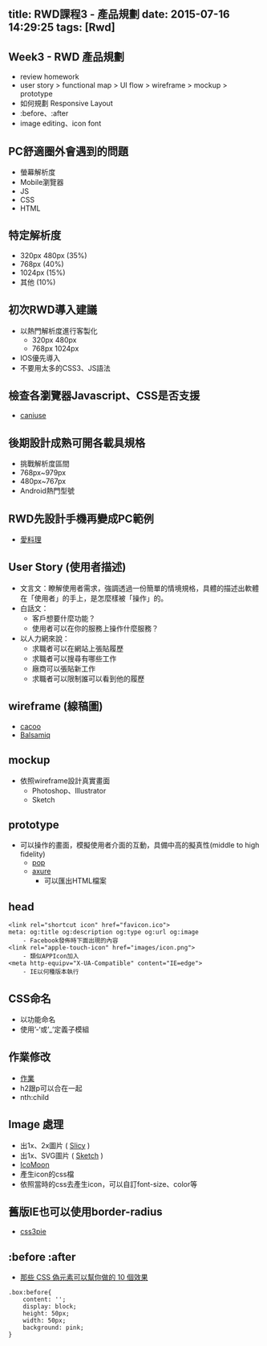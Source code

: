 title: RWD課程3 - 產品規劃
date: 2015-07-16 14:29:25
tags: [Rwd]
---

## Week3 - RWD 產品規劃
- review homework
- user story > functional map > UI flow > wireframe > mockup > prototype
- 如何規劃 Responsive Layout
- :before、:after
- image editing、icon font

## PC舒適圈外會遇到的問題
- 螢幕解析度
- Mobile瀏覽器
- JS
- CSS
- HTML

## 特定解析度
- 320px 480px (35%)
- 768px (40%)
- 1024px (15%)
- 其他 (10%)

## 初次RWD導入建議
- 以熱門解析度進行客製化
    - 320px 480px
    - 768px 1024px
- IOS優先導入
- 不要用太多的CSS3、JS語法

## 檢查各瀏覽器Javascript、CSS是否支援
- [caniuse](http://caniuse.com)

## 後期設計成熟可開各載具規格
- 挑戰解析度區間
- 768px~979px
- 480px~767px
- Android熱門型號

## RWD先設計手機再變成PC範例
- [愛料理](https://icook.tw)

## User Story (使用者描述)
- 文言文：瞭解使用者需求，強調透過一份簡單的情境規格，具體的描述出軟體在「使用者」的手上，是怎麼樣被「操作」的。
- 白話文：
    - 客戶想要什麼功能？
    - 使用者可以在你的服務上操作什麼服務？
- 以人力網來說：
    - 求職者可以在網站上張貼履歷
    - 求職者可以搜尋有哪些工作
    - 廠商可以張貼新工作
    - 求職者可以限制誰可以看到他的履歷

## wireframe (線稿圖)
- [cacoo](https://cacoo.com/lang/zh_tw/)
- [Balsamiq](https://balsamiq.com)

## mockup
- 依照wireframe設計真實畫面
    - Photoshop、Illustrator
    - Sketch

## prototype
- 可以操作的畫面，模擬使用者介面的互動，具備中高的擬真性(middle to high fidelity)
    - [pop](https://popapp.in)
    - [axure](http://www.axure.com)
        - 可以匯出HTML檔案

## head
```
<link rel="shortcut icon" href="favicon.ico">
meta: og:title og:description og:type og:url og:image
	- Facebook發佈時下面出現的內容
<link rel="apple-touch-icon" href="images/icon.png">
	- 類似APPIcon加入
<meta http-equipv="X-UA-Compatible" content="IE=edge">
	- IE以何種版本執行
```

## CSS命名
- 以功能命名
- 使用’-‘或’\_’定義子模組

## 作業修改
- [作業](http://bbandydd.github.io/RWD_Practice1/)
- h2跟p可以合在一起
- nth:child

## Image 處理
- 出1x、2x圖片 ( [Slicy](http://macrabbit.com/slicy/) )
- 出1x、SVG圖片 ( [Sketch](http://www.sketchapp.com) )
- [IcoMoon](https://icomoon.io)
- 產生icon的css檔
- 依照當時的css去產生icon，可以自訂font-size、color等

## 舊版IE也可以使用border-radius
- [css3pie](http://css3pie.com)

## :before :after
- [那些 CSS 偽元素可以幫你做的 10 個效果](http://blog.mukispace.com/pseudo-elements-10-examples)
```
.box:before{
	content: '';
	display: block;
	height: 50px;
	width: 50px;
	background: pink;
}
```
